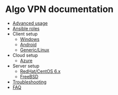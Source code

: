 # Algo VPN documentation

* [Advanced usage](advanced-usage.md)
* [Ansible roles](ansible-roles.md)
* Client setup
  - [Windows](client-windows.md)
  - [Android](client-android.md)
  - [Generic/Linux](client-generic.md)
* Cloud setup
  - [Azure](cloud-azure.md)
* Server setup
  - [RedHat/CentOS 6.x](server-centos6.md)
  - [FreeBSD](server-freebsd.md)
* [Troubleshooting](troubleshooting.md)
* [FAQ](faq.md)
